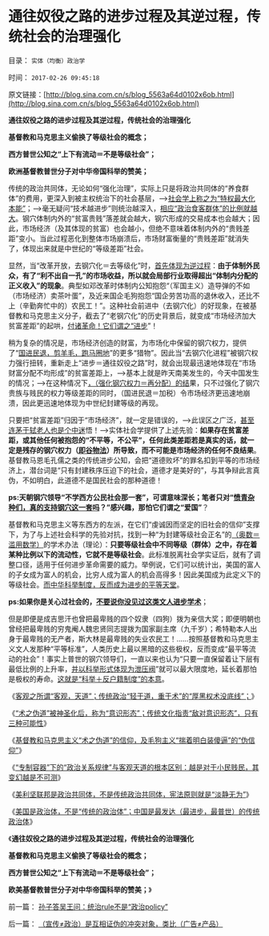 # 通往奴役之路的进步过程及其逆过程，传统社会的治理强化

目录： `实体（均衡）政治学` 

时间： `2017-02-26 09:45:18` 

原文链接：[http://blog.sina.com.cn/s/blog_5563a64d0102x6ob.html](http://blog.sina.com.cn/s/blog_5563a64d0102x6ob.html)

**通往奴役之路的进步过程及其逆过程，传统社会的治理强化**

**基督教和马克思主义偷换了等级社会的概念；**

**西方普世公知之“上下有流动＝不是等级社会”；**

**欧洲基督教普世分子对中华帝国科举的赞美；**

传统的政治共同体，无论如何“强化治理”，实际上只是将政治共同体的“养食群体”的费用，更深入到被主权统治下的社会基层，——>[社会学上称之为“特权最大化本能”](../../../2009/8/1/特权二八定律，特权总令社会负担最大化.md)；——>毫无疑问“技术越进步”则统治越深入，[相应“政治食客群体”的比例就越大](../../../2014/1/26/政府食客社群，攀比加薪的“特权最大化定律”.md)。钢穴体制内外的“贫富贵贱”落差就会越大，钢穴形成的交易成本也会越大；因此，市场经济（及其体现的贫富）也会越小，但绝不意味着体制内外的“贵贱差距”变小。当此过程恶化到整体市场崩溃后，市场财富衡量的“贵贱差距”就消失了，体现出来就是中世纪的“等级差距”社会。

显然，当“改革开放，去钢穴化＝去等级化”时，[首先体现为逆过程](../../../2013/11/8/奴隶制定律，奴隶制与市场经济的互逆.md)：**由于体制外民众，有了“利不出自一孔”的市场收益，所以就会局部行业取得超出“体制内分配的正义收入”的现象**。典型如邓改革时体制内公知抱怨“（军国主义）造导弹的不如（市场经济）卖茶叶蛋”，及近来国企毛狗抱怨“国企劳苦功高的退休收入，还比不上（辛勤奔忙中的）农民工！”。这种社会前进中（去钢穴化）的好现象，在被基督教和马克思主义分子，截去了“老钢穴化”的历史背景后，就变成“市场经济加大贫富差距”的起哄，[付诸革命！它们谓之“进步](../../../2014/9/13/奴隶制定律，永远是“先有甘愿做奴隶的贱人”才有奴隶制.md)”！

稍为复杂的情况是，市场经济创造的财富，为市场化中保留的钢穴权力，提供了“[国进民退，剪羊毛，跑马圈地](../../../2012/10/17/除了暴露特殊利益集团，改革初期什么也改变不了.md)”的更多“猎物”。因此当“去钢穴化进程”被钢穴权力强行扭转，重新走上“进步＝通往奴役之路”时，就会出现最迅速地体现在“市场财富分配不均形成”的贫富差距上，——>基本上就是昨天南美发生的，今天中国发生的情况；——>在这种情况下[，（强化钢穴权力＝再分配）的结](../../../2012/10/2/私权合法性和完整性和“再分配的均贫富理论”.md)果，只不过强化了钢穴贵族与贱民的权力等级差距的同时，（国进民退＝加税）令市场经济更迅速地崩溃，因此更迅速地体现为中世纪封建等级的再现。

只要把“贫富差距”归因于“市场经济”，就一定是错误的，——>此误区之广泛，[甚至连茅于轼老人也是个中迷](../../../2010/4/26/茅于轼老师和美国社会残留的小农意识.md)悟！——>实体社会学提供了上述先验：**如果存在贫富差距，或其他任何被抱怨的“不平等，不公平”，任何此类差距若是真实的话，就一定是残存的钢穴权力（[即谷物法](http://darthvad.blog.163.com/blog/static/5339947020161159594965/)）所导致，而不可能是市场经济的任何不良结果**。基督教马恩毛孔儒之类的传统进步公知，会把“道德败坏”的罪名扣到平等的市场经济上，潜台词是“只有封建秩序压迫下的社会，道德才是美好的”，与其争辩此言真伪，不如明白，此道德不是国民社会的那种道德！

**ps:天朝钢穴领导“不学西方公民社会那一套”，可谓意味深长；笔者只对“[愤青杂种们，真的支持钢穴这一套吗](../../../2009/3/25/中国式诡辩：道德祭坛上忠君的义务.md)？”感兴趣，那怕它们谓之“爱国”**？

基督教和马克思主义等东西方的左派，在它们“虔诚因而坚定的旧社会的信仰”支撑下，为了与上述社会科学的先验对抗，找到一种“为封建等级社会正名”的[（奥数＝滥用数学）](http://darthvad.blog.sohu.com/323137699.html)的学术办法（理论）：**只要等级社会中不同等级（群体）之中，存在着某种比例以下的流动性，它就不是等级社会**。此标准脱离社会学实证后，就有了调整口径，适用于任何进步革命需要的威力。举例说，它们可以统计出，美国的富人的子女成为富人的机会，比穷人成为富人的机会高得多！因此美国成为此定义下的等级社会。[而中华科举制度，反而成为进步的平等天堂](../../../2010/3/5/“反户籍制度”的根源就是小农意识.md)。

**ps:如果你是关心过社会的，[不要说你没见过这类文人进步学术](../../../2017/2/2/鉴定“成功学”和“识事务者为俊杰”的科学性.md)**；

但是即便是成吉思汗也曾把最卑贱的四个奴隶（四狗）拨为亲信大奖；即便明朝也曾经把最卑贱的穷鬼阉人魏忠贤同志提拨为国家副主席（九千岁）；希特勒本人出身于最卑贱的无产者，斯大林是最卑贱的失业农民工！……按照基督教和马克思主义文人发那种“平等标准”，人类历史上最以黑暗的这些极权，反而变成“最平等流动的社会”！事实上普世的钢穴领导们，一直以来也认为“只要一直保留着让下层有最低比例的上升率，[并以科举形式体现为泄压阀](../../../2009/8/31/专治统制的泄压阀中的农村精英.md)”就可以最大限度地，延长着那怕是极权的寿命。[这就是“科举＋反户籍制度”的本意](../../../2013/11/8/奴隶制定律，奴隶制与市场经济的互逆.md)。

《[客观之所谓“客观，天道”；传统政治“轻于道，重于术”的“厚黑权术没底线”；](../../../2017/2/4/客观之“天道”；传统政治“轻于道，重于术”的“术之伪道”.md)》

《[“术之伪道”被神圣化后，称为“意识形态”；传统文化指责“敌对意识形态”，只有三种可能性](../../../2017/2/6/“术之伪道”被神圣化后，称为“意识形态”；.md)》

《[基督教和马克思主义“术之伪道”的信仰，及毛狗主义“揣着明白装傻逼”的“伪信仰”](../../../2017/2/7/轻道重术，术之伪道，及“朝闻道，夕死可也”的误区；.md)》

《[“专制容器”下的“政治关系规律”与客观天道的根本区别：越是对于小民贱民，其变幻越是不可测](../../../2017/2/8/“轻于道，重于术”是传统文化的国际惯例；.md)》

《[美利坚联邦是政治共同体，不是传统政治共同体，宪法原则就是“淡静无为”](../../../2017/2/13/传统政治共同体的中央集权和“清静无为”，及其“小众化成员”.md)》

《[美国是政治体，不是“传统的政治体”；中国是最发达（最进步，最普世）的传统政治体](../../../2017/2/19/美国是政治体，不是“传统的政治体”；.md)》

《**通往奴役之路的进步过程及其逆过程，传统社会的治理强化**

**基督教和马克思主义偷换了等级社会的概念；**

**西方普世公知之“上下有流动＝不是等级社会”；**

**欧美基督教普世分子对中华帝国科举的赞美；**》

前一篇： [孙子答吴王问：统治rule不是“政治policy”](../../../2017/3/6/孙子答吴王问：统治rule不是“政治policy”.md)

后一篇： [（宣传≠政治）是互相证伪的冲突对象，类比（广告≠产品）](../../../2017/1/29/（宣传≠政治）是互相证伪的冲突对象，类比（广告≠产品）.md)

